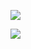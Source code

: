 ![](file://C:\Personal\Documents\IkMarkdown\makedown-manager/.assets/实验二.md87475.2381731.png)

![](file://C:\Personal\Documents\IkMarkdown\makedown-manager/.assets/实验二.md88143.6928752.png)
